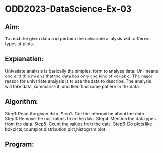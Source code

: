 # ODD2023-DataScience-Ex-03
## Aim:
To read the given data and perform the univariate analysis with different types of plots.

## Explanation:
Univariate analysis is basically the simplest form to analyze data. Uni means one and this means that the data has only one kind of variable. The major reason for univariate analysis is to use the data to describe. The analysis will take data, summarise it, and then find some pattern in the data.

## Algorithm:
Step1: Read the given data.
Step2: Get the information about the data.
Step3: Remove the null values from the data.
Step4: Mention the datatypes from the data.
Step5: Count the values from the data.
Step6: Do plots like boxplots,countplot,distribution plot,histogram plot.
## Program:
 
